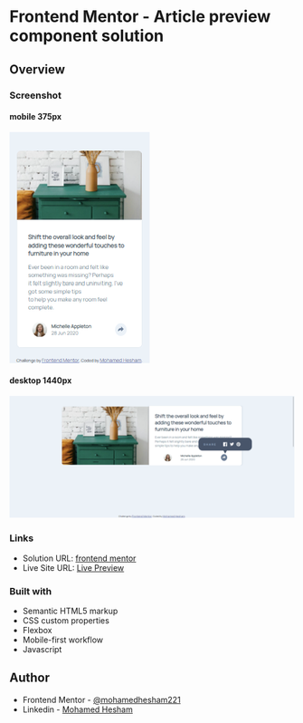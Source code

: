 # Frontend Mentor - Article preview component solution

## Overview

### Screenshot

#### mobile 375px
![](./screenshot-mobile.png)
#### desktop 1440px
![](./screenshot-desktop.png)

### Links

- Solution URL: [frontend mentor](https://www.frontendmentor.io/solutions/html-and-css-and-javascript-86RdBryDw)
- Live Site URL: [Live Preview](https://article-preview-component2021.netlify.app/)


### Built with

- Semantic HTML5 markup
- CSS custom properties
- Flexbox
- Mobile-first workflow
- Javascript

## Author

- Frontend Mentor - [@mohamedhesham221](https://www.frontendmentor.io/profile/mohamedhesham221/)
- Linkedin - [Mohamed Hesham](https://www.linkedin.com/in/mohamed-hesham-b7611618a/)


